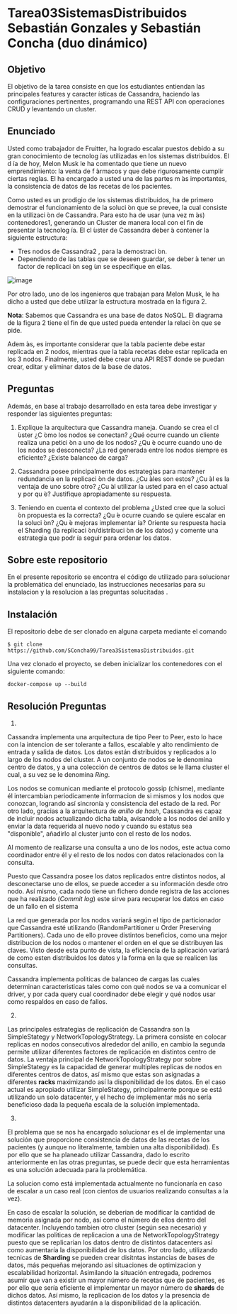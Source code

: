 # Tarea03SistemasDistribuidos Sebastián Gonzales y Sebastián Concha (duo dinámico)

## Objetivo
El objetivo de la tarea consiste en que los estudiantes entiendan las principales features y caracter ́ısticas de Cassandra,
haciendo las configuraciones pertinentes, programando una REST API con operaciones CRUD y levantando un cluster.
## Enunciado
Usted como trabajador de Fruitter, ha logrado escalar puestos debido a su gran conocimiento de tecnolog ́ıas utilizadas
en los sistemas distribuidos. El d ́ıa de hoy, Melon Musk le ha comentado que tiene un nuevo emprendimiento: la venta
de f ́armacos y que debe rigurosamente cumplir ciertas reglas.  ́El ha encargado a usted una de las partes m ́as
importantes, la consistencia de datos de las recetas de los pacientes.

Como usted es un prodigio de los sistemas distribuidos, ha de primero demostrar el funcionamiento de la soluci ́on
que se prevee, la cual consiste en la utilizaci ́on de Cassandra.
Para esto ha de usar (una vez m ́as) contenedores1, generando un Cluster de manera local con el fin de presentar la
tecnolog ́ıa. El cl ́uster de Cassandra deber ́a contener la siguiente estructura:

- Tres nodos de Cassandra2 , para la demostraci ́on.
- Dependiendo de las tablas que se deseen guardar, se deber ́a tener un factor de replicaci ́on seg ́un se especifique en ellas.

![image](https://user-images.githubusercontent.com/69988825/175790921-c1011d2c-6c45-4a7f-9b47-632237b00f69.png)

Por otro lado, uno de los ingenieros que trabajan para Melon Musk, le ha dicho a usted que debe utilizar la estructura
mostrada en la figura 2.

**Nota**: Sabemos que Cassandra es una base de datos NoSQL. El diagrama de la figura 2 tiene el fin de que usted
pueda entender la relaci ́on que se pide.

Adem ́as, es importante considerar que la tabla paciente debe estar replicada en 2 nodos, mientras que la tabla
recetas debe estar replicada en los 3 nodos. Finalmente, usted debe crear una API REST donde se puedan crear, editar
y eliminar datos de la base de datos.

## Preguntas
Además, en base al trabajo desarrollado en esta tarea debe investigar y responder las siguientes preguntas:

1. Explique la arquitectura que Cassandra maneja. Cuando se crea el cl ́uster ¿C ́omo los nodos se conectan? ¿Qué ocurre cuando un cliente realiza una petici ́on a uno de los nodos? ¿Qu ́e ocurre cuando uno de los nodos se desconecta? ¿La red generada entre los nodos siempre es eficiente? ¿Existe balanceo de carga?

2. Cassandra posee principalmente dos estrategias para mantener redundancia en la replicaci ́on de datos. ¿Cu ́ales son
estos? ¿Cu ́al es la ventaja de uno sobre otro? ¿Cu ́al utilizar ́ıa usted para en el caso actual y por qu ́e? Justifique
apropiadamente su respuesta.

3. Teniendo en cuenta el contexto del problema ¿Usted cree que la soluci ́on propuesta es la correcta? ¿Qu ́e ocurre
cuando se quiere escalar en la soluci ́on? ¿Qu ́e mejoras implementar ́ıa? Oriente su respuesta hacia el Sharding (la
replicaci ́on/distribuci ́on de los datos) y comente una estrategia que podr ́ıa seguir para ordenar los datos.

## Sobre este repositorio
En el presente repositorio se encontra el código de utilizado para solucionar la problemática del enunciado, las instrucciones necesarias para su instalacion y la resolucion a las preguntas solucitadas . 

## Instalación
El repositorio debe de ser clonado en alguna carpeta mediante el comando 
```
$ git clone https://github.com/SConcha99/Tarea3SistemasDistribuidos.git
```
Una vez clonado el proyecto, se deben inicializar los contenedores con el siguiente comando:
 ```
 docker-compose up --build
 ```

## Resolución Preguntas

1.

Cassandra implementa una arquitectura de tipo Peer to Peer, esto lo hace 
con la intencion de ser tolerante a fallos, escalable y alto rendimiento
de entrada y salida de datos. Los datos están distribuidos y replicados 
a lo largo de los nodos del cluster. A un conjunto de nodos se le denomina 
centro de datos, y a una colección de centros de datos se le llama
cluster el cual, a su vez se le denomina *Ring*.

Los nodos se comunican mediante el protocolo gossip (chisme), mediante él 
intercambian periodicamente informacion de si mismos y los nodos
que conozcan, logrando así sincronía y consistencia del estado de la red. 
Por otro lado, gracias a la arquitectura de *anillo de hash*, Cassandra es 
capaz de incluir nodos actualizando dicha tabla, avisandole a
los nodos del anillo y enviar la data requerida al nuevo nodo y cuando su estatus
sea "disponible", añadirlo al cluster junto con el resto de los nodos.

Al momento de realizarse una consulta a uno de los nodos, este actua como 
coordinador entre él y el resto de los nodos con datos relacionados con la
consulta.

Puesto que Cassandra posee los datos replicados entre distintos nodos, al 
desconectarse uno de ellos, se puede acceder a su información desde otro nodo.
Así mismo, cada nodo tiene un  fichero donde registra de las acciones que ha 
realizado (*Commit log*) este sirve para recuperar los datos en caso de un fallo 
en el sistema

La red que generada por los nodos variará según el tipo de particionador que Cassandra esté utilizando (RandomPartitioner u Order Preserving Partitioners).
Cada uno de ello provee distintos beneficios, como una mejor distribucion de los nodos o mantener el orden en el que se distribuyen las claves.
Visto desde esta punto de vista, la eficiencia de la aplicación variará de como esten distribuidos los datos
y la forma en la que se realicen las consultas.

Cassandra implementa politicas de balanceo de cargas las cuales determinan
caracteristicas tales como con qué nodos se va a comunicar el driver, y por cada
query cual coordinador debe elegir y qué nodos usar como respaldos en caso de fallos.




2.

Las principales estrategias de replicación de Cassandra son la SimpleStategy y 
NetworkTopologyStrategy. La primera consiste en colocar replicas en nodos consecutivos
alrededor del anillo, en cambio la segunda permite utilizar diferentes factores de 
replicación en distintos centro de datos. 
La ventaja principal de NetworkTopologyStrategy por sobre SimpleStategy es la capacidad
de generar multiples replicas de nodos en diferentes centros de datos, así mismo que 
estas son asignadas a diferentes **racks** maximizando así la disponibilidad de los datos.
En el caso actual es apropiado utilizar SimpleStategy, principalmente porque se está utilizando
un solo datacenter, y el hecho de implementar más no sería beneficioso dada la pequeña escala
de la solución implementada.

3. 
El problema que se nos ha encargado solucionar es el de implementar una solución que proporcione
consistencia de datos de las recetas de los pacientes (y aunque no literalmente, tambien una alta
disponibilidad). Es por ello que se ha planeado utilizar Cassandra, dado lo escrito anteriormente
en las otras preguntas, se puede decir que esta herramientas es una solución adecuada para la
problemática. 

La solucion como está implementada actualmente no funcionaría en caso de escalar a un caso real (con cientos de usuarios realizando consultas a la vez).

En caso de escalar la solución, se deberian de modificar la cantidad de memoria asignada por nodo,
así como el número de ellos dentro del datacenter. Incluyendo tambien otro cluster (según sea
necesario) y modificar las politicas de replicacion a una de NetworkTopologyStrategy puesto que se
replicarian los datos dentro de distintos datacenters así como aumentaría la disponibilidad de los
datos. Por otro lado, utilizando tecnicas de **Sharding** se pueden crear disitntas instancias de bases de
datos, más pequeñas mejorando así situaciones de optimizacion y escalabilidad horizontal. Asimilando la 
situación entregada, podremos asumir que van a existir un mayor número de recetas que de pacientes, es por 
ello que sería eficiente el implementar un mayor número de **shards** de dichos datos. Así mismo, la 
replicacion de los datos y la presencia de distintos datacenters ayudarán a la disponibilidad de 
la aplicación.

